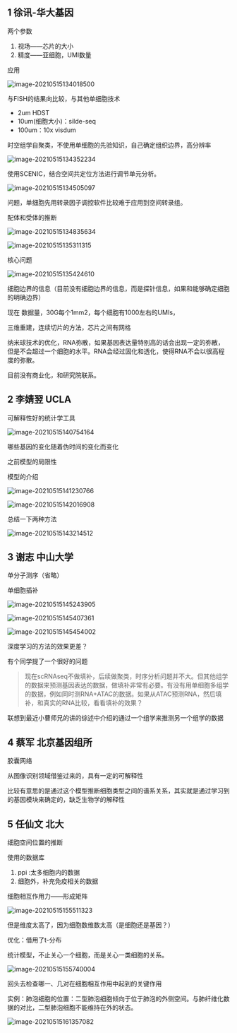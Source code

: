 ## 1 徐讯-华大基因

两个参数

1. 视场——芯片的大小
2. 精度——亚细胞，UMI数量

应用

![image-20210515134018500](https://gitee.com/huhansan666666/picture/raw/master/img/image-20210515134018500.png)

与FISH的结果向比较，与其他单细胞技术

- 2um HDST
- 10um(细胞大小)：silde-seq
- 100um：10x visdum

时空组学自聚类，不使用单细胞的先验知识，自己确定组织边界，高分辨率

![image-20210515134352234](https://gitee.com/huhansan666666/picture/raw/master/img/image-20210515134352234.png)

使用SCENIC，结合空间共定位方法进行调节单元分析。

![image-20210515134505097](https://gitee.com/huhansan666666/picture/raw/master/img/image-20210515134505097.png)

问题，单细胞先用转录因子调控软件比较难于应用到空间转录组。

配体和受体的推断

![image-20210515134835634](https://gitee.com/huhansan666666/picture/raw/master/img/image-20210515134835634.png)

![image-20210515135311315](https://gitee.com/huhansan666666/picture/raw/master/img/image-20210515135311315.png)

核心问题

![image-20210515135424610](https://gitee.com/huhansan666666/picture/raw/master/img/image-20210515135424610.png)

细胞边界的信息（目前没有细胞边界的信息，而是探针信息，如果和能够确定细胞的明确边界）

现在 数据量，30G每个1mm2，每个细胞有1000左右的UMIs，

三维重建，连续切片的方法，芯片之间有网格

纳米球技术的优化，RNA弥散，如果基因表达量特别高的话会出现一定的弥散，但是不会超过一个细胞的水平。RNA会经过固化和透化，使得RNA不会以很高程度的弥散。

目前没有商业化，和研究院联系。

## 2 李婧翌 UCLA

可解释性好的统计学工具

![image-20210515140754164](https://gitee.com/huhansan666666/picture/raw/master/img/image-20210515140754164.png)

哪些基因的变化随着伪时间的变化而变化

之前模型的局限性

模型的介绍

![image-20210515141230766](https://gitee.com/huhansan666666/picture/raw/master/img/image-20210515141230766.png)

![image-20210515142016908](https://gitee.com/huhansan666666/picture/raw/master/img/image-20210515142016908.png)

总结一下两种方法

![image-20210515143214512](https://gitee.com/huhansan666666/picture/raw/master/img/image-20210515143214512.png)

## 3 谢志 中山大学

单分子测序（省略）

单细胞插补

![image-20210515145243905](https://gitee.com/huhansan666666/picture/raw/master/img/image-20210515145243905.png)

![image-20210515145407361](https://gitee.com/huhansan666666/picture/raw/master/img/image-20210515145407361.png)

![image-20210515145454002](https://gitee.com/huhansan666666/picture/raw/master/img/image-20210515145454002.png)

深度学习的方法的效果更差？

有个同学提了一个很好的问题

> 现在scRNAseq不做填补，后续做聚类，时序分析问题并不大。但其他组学的数据来预测基因表达的数据，做填补非常有必要。有没有用单细胞多组学的数据，例如同时测RNA+ATAC的数据。如果从ATAC预测RNA，然后填补，和真实的RNA比较，看看填补的效果？

联想到最近小曹师兄的讲的综述中介绍的通过一个组学来推测另一个组学的数据

## 4 蔡军 北京基因组所

胶囊网络 

从图像识别领域借鉴过来的，具有一定的可解释性

比较有意思的是通过这个模型推断细胞类型之间的谱系关系，其实就是通过学习到的基因模块来确定的，缺乏生物学的解释性

## 5 任仙文 北大

细胞空间位置的推断

使用的数据库

1. ppi :太多细胞内的数据
2. 细胞外，补充免疫相关的数据

细胞相互作用力——形成矩阵

![image-20210515155511323](https://gitee.com/huhansan666666/picture/raw/master/img/image-20210515155511323.png)

但是维度太高了，因为细胞数维数太高（是细胞还是基因？）

优化：借用了t-分布

统计模型，不止关心一个细胞，而是关心一类细胞的关系。

![image-20210515155740004](https://gitee.com/huhansan666666/picture/raw/master/img/image-20210515155740004.png)

回头去检查哪一、几对在细胞相互作用中起到的关键作用

实例：肺泡细胞的位置：二型肺泡细胞倾向于位于肺泡的外侧空间。与肺纤维化数据的对比，二型肺泡细胞不能维持在外的状态。

![image-20210515161357082](https://gitee.com/huhansan666666/picture/raw/master/img/image-20210515161357082.png)